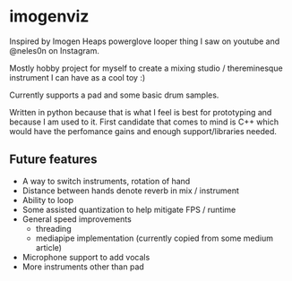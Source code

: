 # imogenviz

Inspired by Imogen Heaps powerglove looper thing I saw on youtube and 
@neles0n on Instagram.


Mostly hobby project for myself to create a mixing studio / thereminesque instrument
I can have as a cool toy :)

Currently supports a pad and some basic drum samples.

Written in python because that is what I feel is best for prototyping and because I am
used to it.
First candidate that comes to mind is C++ which would have the perfomance gains
and enough support/libraries needed.

## Future features

 - A way to switch instruments, rotation of hand
 - Distance between hands denote reverb in mix / instrument
 - Ability to loop
 - Some assisted quantization to help mitigate FPS / runtime
 - General speed improvements
    - threading
    - mediapipe implementation (currently copied from some medium article)
 - Microphone support to add vocals
 - More instruments other than pad





